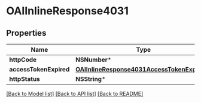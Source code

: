 # OAIInlineResponse4031

## Properties
Name | Type | Description | Notes
------------ | ------------- | ------------- | -------------
**httpCode** | **NSNumber*** |  | [optional] 
**accessTokenExpired** | [**OAIInlineResponse4031AccessTokenExpired***](OAIInlineResponse4031AccessTokenExpired.md) |  | [optional] 
**httpStatus** | **NSString*** |  | [optional] 

[[Back to Model list]](../README.md#documentation-for-models) [[Back to API list]](../README.md#documentation-for-api-endpoints) [[Back to README]](../README.md)


